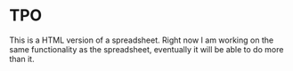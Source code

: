 # TPO

This is a HTML version of a spreadsheet. Right now I am working on the same functionality as the spreadsheet, eventually it will be able to do more than it.
